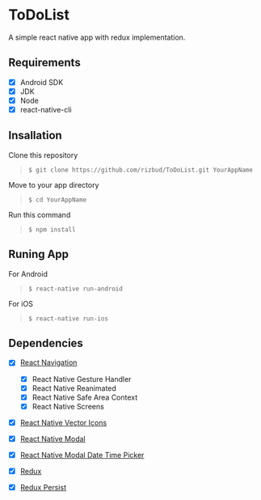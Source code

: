 # ToDoList

A simple react native app with redux implementation.

## Requirements

- [x] Android SDK
- [x] JDK
- [x] Node
- [x] react-native-cli

## Insallation

Clone this repository
> `$ git clone https://github.com/rizbud/ToDoList.git YourAppName`  

Move to your app directory  
> `$ cd YourAppName`  

Run this command  
> `$ npm install`  

## Runing App

For Android  
>`$ react-native run-android`  

For iOS  
>`$ react-native run-ios`  

## Dependencies

- [x] [React Navigation](https://reactnavigation.org)
  - [x] React Native Gesture Handler
  - [x] React Native Reanimated
  - [x] React Native Safe Area Context
  - [x] React Native Screens
- [x] [React Native Vector Icons](https://github.com/oblador/react-native-vector-icons)
- [x] [React Native Modal](https://github.com/react-native-community/react-native-modal)
- [x] [React Native Modal Date Time Picker](https://github.com/mmazzarolo/react-native-modal-datetime-picker)
- [x] [Redux](https://redux.js.org)
- [x] [Redux Persist](https://github.com/rt2zz/redux-persist)

